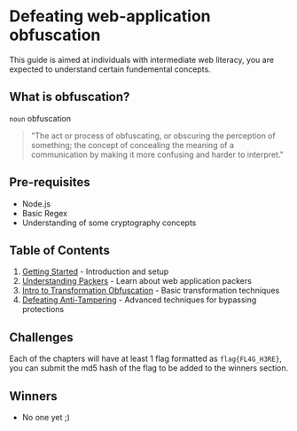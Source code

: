 # Defeating web-application obfuscation
This guide is aimed at individuals with intermediate web literacy, you are expected to understand certain fundemental concepts.

## What is obfuscation?
`noun` obfuscation 
> "The act or process of obfuscating, or obscuring the perception of something; the concept of concealing the meaning of a communication by making it more confusing and harder to interpret."

## Pre-requisites 
- Node.js
- Basic Regex
- Understanding of some cryptography concepts

## Table of Contents

1. [Getting Started](/web-reversing/chapters/0_getting_started) - Introduction and setup
2. [Understanding Packers](/web-reversing/chapters/1_understanding_packers) - Learn about web application packers
3. [Intro to Transformation Obfuscation](/web-reversing/chapters/2_intro_to_transformation_obfuscation) - Basic transformation techniques
4. [Defeating Anti-Tampering](/web-reversing/chapters/3_defeating_anti_tampering) - Advanced techniques for bypassing protections

## Challenges
Each of the chapters will have at least 1 flag formatted as `flag{FL4G_H3RE}`, you can submit the md5 hash of the flag to be added to the winners section.

## Winners
- No one yet ;)